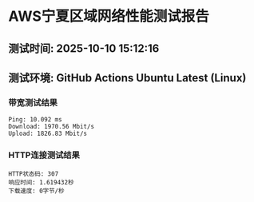 # AWS宁夏区域网络性能测试报告
## 测试时间: 2025-10-10 15:12:16
## 测试环境: GitHub Actions Ubuntu Latest (Linux)

### 带宽测试结果
```
Ping: 10.092 ms
Download: 1970.56 Mbit/s
Upload: 1826.83 Mbit/s
```

### HTTP连接测试结果
```
HTTP状态码: 307
响应时间: 1.619432秒
下载速度: 0字节/秒
```

